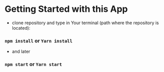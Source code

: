# Getting Started with this App

- clone repository and type in Your terminal (path where the repository is located):

### `npm install` or `Yarn install`

- and later

### `npm start` or `Yarn start`
